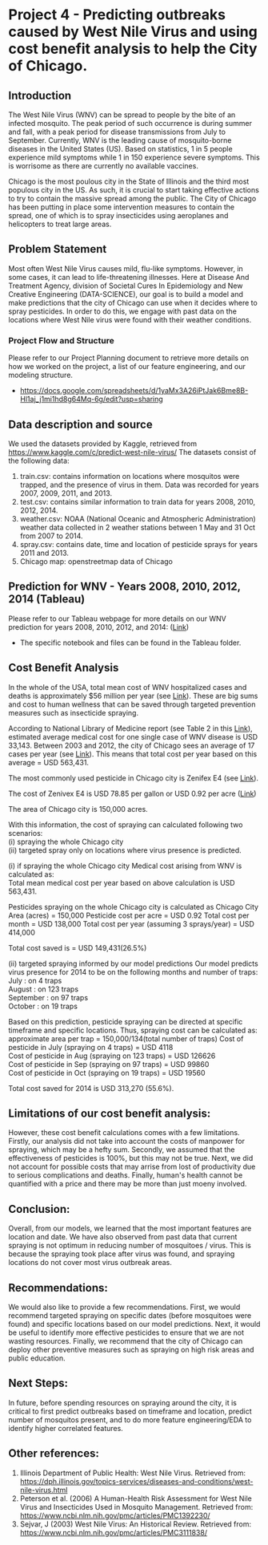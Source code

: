 # Project 4 - Predicting outbreaks caused by West Nile Virus and using cost benefit analysis to help the City of Chicago.

## Introduction

The West Nile Virus (WNV) can be spread to people by the bite of an infected mosquito. The peak period of such occurrence is during summer and fall, with a peak period for disease transmissions from July to September. Currently, WNV is the leading cause of mosquito-borne diseases in the United States (US). Based on statistics, 1 in 5 people experience mild symptoms while 1 in 150 experience severe symptoms. This is worrisome as there are currently no available vaccines.

Chicago is the most poulous city in the State of Illinois and the third most populous city in the US. As such, it is crucial to start taking effective actions to try to contain the massive spread among the public. The City of Chicago has been putting in place some intervention measures to contain the spread, one of which is to spray insecticides using aeroplanes and helicopters to treat large areas.

## Problem Statement

Most often West Nile Virus causes mild, flu-like symptoms. However, in some cases, it can lead to life-threatening illnesses. Here at Disease And Treatment Agency, division of Societal Cures In Epidemiology and New Creative Engineering (DATA-SCIENCE), our goal is to build a model and make predictions that the city of Chicago can use when it decides where to spray pesticides. In order to do this, we engage with past data on the locations where West Nile virus were found with their weather conditions.

### Project Flow and Structure
Please refer to our Project Planning document to retrieve more details on how we worked on the project, a list of our feature engineering, and our modeling structure. 
- https://docs.google.com/spreadsheets/d/1yaMx3A26iPtJak6Bme8B-Hl1aj_j1mi1hd8g64Mq-6g/edit?usp=sharing

## Data description and source

We used the datasets provided by Kaggle, retrieved from https://www.kaggle.com/c/predict-west-nile-virus/
The datasets consist of the following data:
1. train.csv: contains information on locations where mosquitos were trapped, and the presence of virus in them. Data was recorded for years 2007, 2009, 2011, and 2013.
2. test.csv: contains similar information to train data for years 2008, 2010, 2012, 2014.
3. weather.csv: NOAA (National Oceanic and Atmospheric Administration) weather data collected in 2 weather stations between 1 May and 31 Oct from 2007 to 2014.
4. spray.csv: contains date, time and location of pesticide sprays for years 2011 and 2013.
5. Chicago map: openstreetmap data of Chicago

## Prediction for WNV - Years 2008, 2010, 2012, 2014 (Tableau)
Please refer to our Tableau webpage for more details on our WNV prediction for years 2008, 2010, 2012, and 2014: 
([Link](https://public.tableau.com/app/profile/m.alexander8473/viz/WNV_16660866134960/Story1))
- The specific notebook and files can be found in the Tableau folder. 

## Cost Benefit Analysis

In the whole of the USA, total mean cost of WNV hospitalized cases and deaths is approximately $56 million per year (see [Link](https://www.ncbi.nlm.nih.gov/pmc/articles/PMC3945683/)). These are big sums and cost to human wellness that can be saved through targeted prevention measures such as insecticide spraying.

According to National Library of Medicine report (see Table 2 in this [Link](https://www.ncbi.nlm.nih.gov/pmc/articles/PMC3322011/)), estimated average medical cost for one single case of WNV disease is USD 33,143.
Between 2003 and 2012, the city of Chicago sees an average of 17 cases per year (see [Link](https://www.chicago.gov/content/dam/city/depts/cdph/statistics_and_reports/CDInfo_2013_JULY_WNV.pdf)). 
This means that total cost per year based on this average = USD 563,431.

The most commonly used pesticide in Chicago city is Zenifex E4 (see [Link](https://www.chicago.gov/content/dam/city/depts/cdph/Mosquito-Borne-Diseases/Zenivex.pdf)).

The cost of Zenivex E4 is USD 78.85 per gallon or USD 0.92 per acre ([Link](http://www.centralmosquitocontrol.com/-/media/files/centralmosquitocontrol-na/us/resources-lit%20files/2015%20zenivex%20pricing%20brochure.pdf))

The area of Chicago city is 150,000 acres.

With this information, the cost of spraying can calculated following two scenarios:<br>
(i) spraying the whole Chicago city <br>
(ii) targeted spray only on locations where virus presence is predicted.

(i) if spraying the whole Chicago city
Medical cost arising from WNV is calculated as:<br>
    Total mean medical cost per year based on above calculation is USD 563,431.
    
Pesticides spraying on the whole Chicago city is calculated as
Chicago City Area (acres)       = 150,000
Pesticide cost per acre         =  USD 0.92
Total cost per month            = USD 138,000
Total cost per year (assuming 3 sprays/year) = USD 414,000

Total cost saved is =  USD 149,431(26.5%)

(ii) targeted spraying informed by our model predictions
Our model predicts virus presence for 2014 to be on the following months and number of traps:<br>
July : on 4 traps<br>
August : on 123 traps <br>
September : on 97 traps <br>
October : on 19 traps <br>

Based on this prediction, pesticide spraying can be directed at specific timeframe and specific locations.
Thus, spraying cost can be calculated as:
approximate area per trap    = 150,000/134(total number of traps)
Cost of pesticide in July (spraying on 4 traps) =  USD 4118 <br>
Cost of pesticide in Aug (spraying on 123 traps) =  USD 126626<br>
Cost of pesticide in Sep (spraying on 97 traps) =   USD 99860<br>
Cost of pesticide in Oct (spraying on 19 traps) = USD 19560<br>

Total cost saved for 2014 is USD 313,270 (55.6%).

## Limitations of our cost benefit analysis:

However, these cost benefit calculations comes with a few limitations. Firstly, our analysis did not take into account the costs of manpower for spraying, which may be a hefty sum. Secondly, we assumed that the effectiveness of pesticides is 100%, but this may not be true. Next, we did not account for possible costs that may arrise from lost of productivity due to serious complications and deaths. Finally, human's health cannot be quantified with a price and there may be more than just moeny involved.

## Conclusion:

Overall, from our models, we learned that the most important features are location and date. We have also observed from past data that current spraying is not optimum in reducing number of mosquitoes / virus. This is because the spraying took place after virus was found, and spraying locations do not cover most virus outbreak areas.

## Recommendations:

We would also like to provide a few recommendations. First, we would recommend targeted spraying on specific dates (before mosquitoes were found) and specific locations based on our model predictions. Next, it would be useful to identify more effective pesticides to ensure that we are not wasting resources. Finally, we recommend that the city of Chicago can deploy other preventive measures such as spraying on high risk areas and public education.

## Next Steps:

In future, before spending resources on spraying around the city, it is critical to first predict outbreaks based on timeframe and location, predict number of mosquitos present, and to do more feature engineering/EDA to identify higher correlated features.

## Other references:

1. Illinois Department of Public Health: West Nile Virus. Retrieved from: https://dph.illinois.gov/topics-services/diseases-and-conditions/west-nile-virus.html
2. Peterson et al. (2006) A Human-Health Risk Assessment for West Nile Virus and Insecticides Used in Mosquito Management. Retrieved from: https://www.ncbi.nlm.nih.gov/pmc/articles/PMC1392230/
3. Sejvar, J (2003) West Nile Virus: An Historical Review. Retrieved from: https://www.ncbi.nlm.nih.gov/pmc/articles/PMC3111838/


